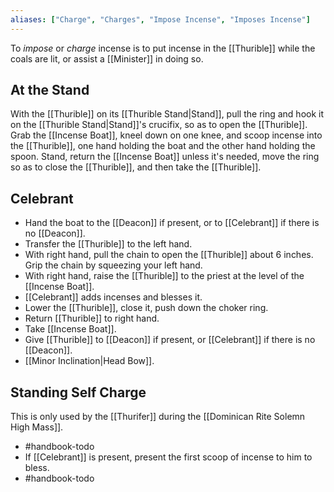 ```yaml
---
aliases: ["Charge", "Charges", "Impose Incense", "Imposes Incense"]
---
```

To _impose_ or _charge_ incense is to put incense in the [[Thurible]] while the coals are lit, or assist a [[Minister]] in doing so.

## At the Stand
With the [[Thurible]] on its [[Thurible Stand|Stand]], pull the ring and hook it on the [[Thurible Stand|Stand]]'s crucifix, so as to open the [[Thurible]]. Grab the [[Incense Boat]], kneel down on one knee, and scoop incense into the [[Thurible]], one hand holding the boat and the other hand holding the spoon. Stand, return the [[Incense Boat]] unless it's needed, move the ring so as to close the [[Thurible]], and then take the [[Thurible]].

## Celebrant
- Hand the boat to the [[Deacon]] if present, or to [[Celebrant]] if there is no [[Deacon]].
- Transfer the [[Thurible]] to the left hand.
- With right hand, pull the chain to open the [[Thurible]] about 6 inches. Grip the chain by squeezing your left hand.
- With right hand, raise the [[Thurible]] to the priest at the level of the [[Incense Boat]].
- [[Celebrant]] adds incenses and blesses it.
- Lower the [[Thurible]], close it, push down the choker ring.
- Return [[Thurible]] to right hand.
- Take [[Incense Boat]].
- Give [[Thurible]] to [[Deacon]] if present, or [[Celebrant]] if there is no [[Deacon]].
- [[Minor Inclination|Head Bow]].

## Standing Self Charge
This is only used by the [[Thurifer]] during the [[Dominican Rite Solemn High Mass]].
- #handbook-todo 
- If [[Celebrant]] is present, present the first scoop of incense to him to bless. 
- #handbook-todo 